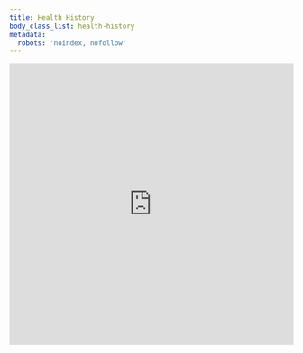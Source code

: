 ```yaml
---
title: Health History
body_class_list: health-history
metadata:
  robots: 'noindex, nofollow'
---
```


<div class="frame-contain">
<!-- START PractisForms.com embed -->

<iframe src="https://practisforms.com/newavenuedentistry/forms/newavenuedentistry-health-history" width="100%" height="500" scrolling="yes" frameborder="0"></iframe>

<script src="https://practisforms.com/_iframe-resize/2.0.0/iframeResizer.min.js"></script>

<!-- END PractisForms.com embed -->


</div>
